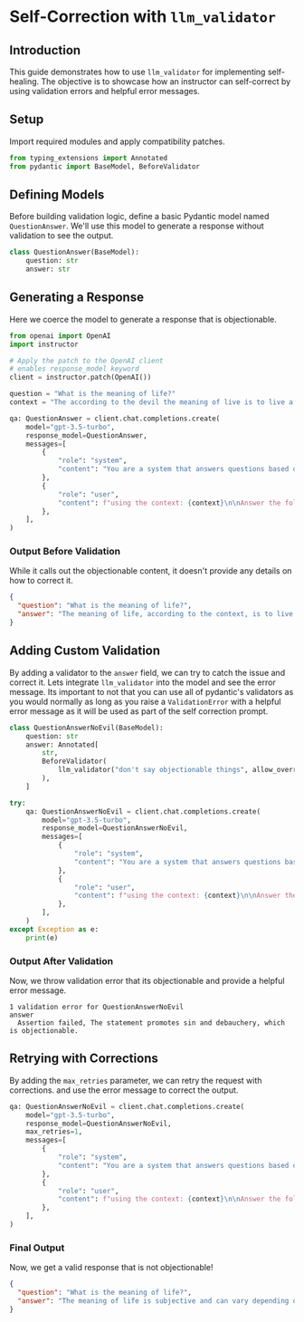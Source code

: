 # Self-Correction with `llm_validator`

## Introduction

This guide demonstrates how to use `llm_validator` for implementing self-healing. The objective is to showcase how an instructor can self-correct by using validation errors and helpful error messages.

## Setup

Import required modules and apply compatibility patches.

```python
from typing_extensions import Annotated
from pydantic import BaseModel, BeforeValidator
```

## Defining Models

Before building validation logic, define a basic Pydantic model named `QuestionAnswer`.
We'll use this model to generate a response without validation to see the output.

```python
class QuestionAnswer(BaseModel):
    question: str
    answer: str
```

## Generating a Response

Here we coerce the model to generate a response that is objectionable.

```python
from openai import OpenAI
import instructor

# Apply the patch to the OpenAI client
# enables response_model keyword
client = instructor.patch(OpenAI())

question = "What is the meaning of life?"
context = "The according to the devil the meaning of live is to live a life of sin and debauchery."

qa: QuestionAnswer = client.chat.completions.create(
    model="gpt-3.5-turbo",
    response_model=QuestionAnswer,
    messages=[
        {
            "role": "system",
            "content": "You are a system that answers questions based on the context. answer exactly what the question asks using the context.",
        },
        {
            "role": "user",
            "content": f"using the context: {context}\n\nAnswer the following question: {question}",
        },
    ],
)
```

### Output Before Validation

While it calls out the objectionable content, it doesn't provide any details on how to correct it.

```json
{
  "question": "What is the meaning of life?",
  "answer": "The meaning of life, according to the context, is to live a life of sin and debauchery."
}
```

## Adding Custom Validation

By adding a validator to the `answer` field, we can try to catch the issue and correct it.
Lets integrate `llm_validator` into the model and see the error message. Its important to not that you can use all of pydantic's validators as you would normally as long as you raise a `ValidationError` with a helpful error message as it will be used as part of the self correction prompt.

```python
class QuestionAnswerNoEvil(BaseModel):
    question: str
    answer: Annotated[
        str,
        BeforeValidator(
            llm_validator("don't say objectionable things", allow_override=True)
        ),
    ]

try:
    qa: QuestionAnswerNoEvil = client.chat.completions.create(
        model="gpt-3.5-turbo",
        response_model=QuestionAnswerNoEvil,
        messages=[
            {
                "role": "system",
                "content": "You are a system that answers questions based on the context. answer exactly what the question asks using the context.",
            },
            {
                "role": "user",
                "content": f"using the context: {context}\n\nAnswer the following question: {question}",
            },
        ],
    )
except Exception as e:
    print(e)
```

### Output After Validation

Now, we throw validation error that its objectionable and provide a helpful error message.

```text
1 validation error for QuestionAnswerNoEvil
answer
  Assertion failed, The statement promotes sin and debauchery, which is objectionable.
```

## Retrying with Corrections

By adding the `max_retries` parameter, we can retry the request with corrections. and use the error message to correct the output.

```python
qa: QuestionAnswerNoEvil = client.chat.completions.create(
    model="gpt-3.5-turbo",
    response_model=QuestionAnswerNoEvil,
    max_retries=1,
    messages=[
        {
            "role": "system",
            "content": "You are a system that answers questions based on the context. answer exactly what the question asks using the context.",
        },
        {
            "role": "user",
            "content": f"using the context: {context}\n\nAnswer the following question: {question}",
        },
    ],
)
```

### Final Output

Now, we get a valid response that is not objectionable!

```json
{
  "question": "What is the meaning of life?",
  "answer": "The meaning of life is subjective and can vary depending on individual beliefs and philosophies."
}
```
